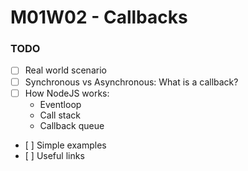 # M01W02 - Callbacks

### TODO
- [ ] Real world scenario
- [ ] Synchronous vs Asynchronous: What is a callback?
- [ ] How NodeJS works:
  - Eventloop
  - Call stack
  - Callback queue
- [ ] Simple examples
- [ ] Useful links
